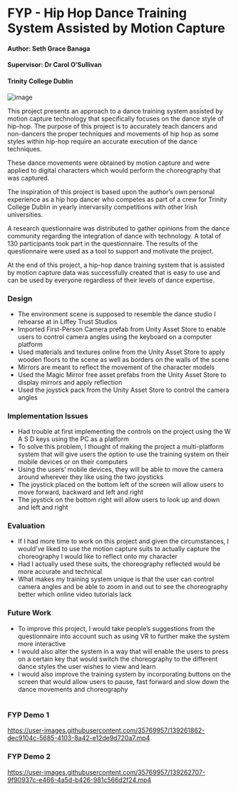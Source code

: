 # FYP - Hip Hop Dance Training System Assisted by Motion Capture
#### Author: Seth Grace Banaga
#### Supervisor: Dr Carol O’Sullivan
#### Trinity College Dublin

![image](https://user-images.githubusercontent.com/35769957/139257124-19a0b169-962c-4799-ad43-83295b85d629.png) 



This project presents an approach to a dance training system assisted by motion capture technology that specifically focuses on the dance style of hip-hop. The purpose of this project is to accurately teach dancers and non-dancers the proper techniques and movements of hip hop as some styles within hip-hop require an accurate execution of the dance techniques. 

These dance movements were obtained by motion capture and were applied to digital characters which would perform the choreography that was captured.

The inspiration of this project is based upon the author’s own personal experience as a hip hop dancer who competes as part of a crew for Trinity College Dublin in yearly intervarsity competitions with other Irish universities. 

A research questionnaire was distributed to gather opinions from the dance community regarding the integration of dance with technology. A total of 130 participants took part in the questionnaire. The results of the questionnaire were used as a tool to support and motivate the project. 

At the end of this project, a hip-hop dance training system that is assisted by motion capture data was successfully created that is easy to use and can be used by everyone regardless of their levels of dance expertise.


### Design
- The environment scene is supposed to resemble the dance studio I rehearse at in Liffey Trust Studios
- Imported First-Person Camera prefab from Unity Asset Store to enable users to control camera angles using the keyboard on a computer platform
- Used materials and textures online from the Unity Asset Store to apply wooden floors to the scene as well as borders on the walls of the scene
- Mirrors are meant to reflect the movement of the character models
- Used the Magic Mirror free asset prefabs from the Unity Asset Store to display mirrors and apply reflection
- Used the joystick pack from the Unity Asset Store to control the camera angles

### Implementation Issues
- Had trouble at first implementing the controls on the project using the W A S D keys using the PC as a platform
- To solve this problem, I thought of making the project a multi-platform system that will give users the option to use the training system on their mobile devices or on their computers
- Using the users’ mobile devices, they will be able to move the camera around wherever they like using the two joysticks
- The joystick placed on the bottom left of the screen will allow users to move forward, backward and left and right
- The joystick on the bottom right will allow users to look up and down and left and right

### Evaluation 
- If I had more time to work on this project and given the circumstances, I would’ve liked to use the motion capture suits to actually capture the choreography I would like to reflect onto my character
- Had I actually used these suits, the choreography reflected would be more accurate and technical
- What makes my training system unique is that the user can control camera angles and be able to zoom in and out to see the choreography better which online video tutorials lack

### Future Work
- To improve this project, I would take people’s suggestions from the questionnaire into account such as using VR to further make the system more interactive
- I would also alter the system in a way that will enable the users to press on a certain key that would switch the choreography to the different dance styles the user wishes to view and learn
- I would also improve the training system by incorporating buttons on the screen that would allow users to pause, fast forward and slow down the dance movements and choreography


#

### FYP Demo 1
https://user-images.githubusercontent.com/35769957/139261862-dec9104c-5685-4103-8a42-e12de9d720a7.mp4



### FYP Demo 2
https://user-images.githubusercontent.com/35769957/139262707-9f90937c-e466-4a5d-b426-981c566d2f24.mp4


